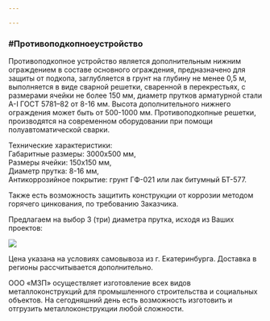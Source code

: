 ```yaml
---

---
```

### **#Противоподкопноеустройство**

Противоподкопное устройство является дополнительным нижним ограждением в составе основного ограждения, предназначено для защиты от подкопа, заглубляется в грунт на глубину не менее 0,5 м, выполняется в виде сварной решетки, сваренной в перекрестьях, с размерами ячейки не более 150 мм, диаметр прутков арматурной стали А-I ГОСТ 5781–82 от 8-16 мм. Высота дополнительного нижнего ограждения может быть от 500-1000 мм. Противоподкопные решетки, производятся на современном оборудовании при помощи полуавтоматической сварки.

Технические характеристики:  
Габаритные размеры: 3000х500 мм,  
Размеры ячейки: 150х150 мм,  
Диаметр прутка: 8-16 мм,  
Антикоррозийное покрытие: грунт ГФ-021 или лак битумный БТ-577.

Также есть возможность защитить конструкции от коррозии методом горячего цинкования, по требованию Заказчика.

Предлагаем на выбор 3 (три) диаметра прутка, исходя из Ваших проектов:

![](/static/2020-12-01-13-36-31.png)

Цена указана на условиях самовывоза из г. Екатеринбурга. Доставка в регионы рассчитывается дополнительно.

ООО «МЗП» осуществляет изготовление всех видов металлоконструкций для промышленного строительства и социальных объектов.       На сегодняшний день есть возможность изготовить и отгрузить металлоконструкции любой сложности.